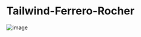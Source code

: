 # Tailwind-Ferrero-Rocher
![image](https://github.com/Caua90210/Tailwind-Ferrero-Rocher/assets/124824095/f85f53b2-1986-40d6-99ec-044c18603182)
